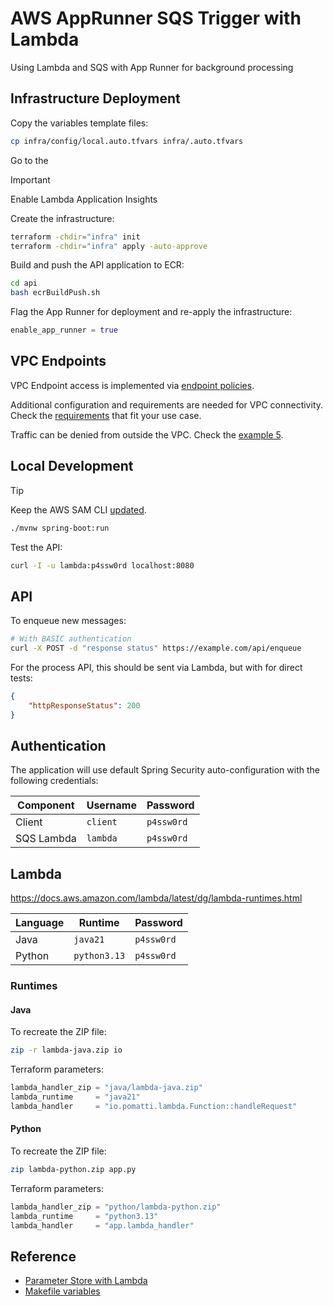 # AWS AppRunner SQS Trigger with Lambda

Using Lambda and SQS with App Runner for background processing

## Infrastructure Deployment

Copy the variables template files:

```sh
cp infra/config/local.auto.tfvars infra/.auto.tfvars
```

Go to the

> [!IMPORTANT]
> Enable Lambda Application Insights

Create the infrastructure:

```sh
terraform -chdir="infra" init
terraform -chdir="infra" apply -auto-approve
```

Build and push the API application to ECR:

```sh
cd api
bash ecrBuildPush.sh
```

Flag the App Runner for deployment and re-apply the infrastructure:

```terraform
enable_app_runner = true
```

## VPC Endpoints

VPC Endpoint access is implemented via [endpoint policies](https://docs.aws.amazon.com/vpc/latest/privatelink/vpc-endpoints-access.html).

Additional configuration and requirements are needed for VPC connectivity. Check the [requirements](https://docs.aws.amazon.com/AWSSimpleQueueService/latest/SQSDeveloperGuide/sqs-internetwork-traffic-privacy.html) that fit your use case.

Traffic can be denied from outside the VPC. Check the [example 5](https://docs.aws.amazon.com/AWSSimpleQueueService/latest/SQSDeveloperGuide/sqs-creating-custom-policies-access-policy-examples.html#deny-not-from-vpc).


## Local Development

> [!TIP]
> Keep the AWS SAM CLI [updated](https://docs.aws.amazon.com/serverless-application-model/latest/developerguide/manage-sam-cli-versions.html).

```sh
./mvnw spring-boot:run
```

Test the API:

```sh
curl -I -u lambda:p4ssw0rd localhost:8080
```


## API

To enqueue new messages:

```sh
# With BASIC authentication
curl -X POST -d "response status" https://example.com/api/enqueue
```

For the process API, this should be sent via Lambda, but with for direct tests:

```json
{
	"httpResponseStatus": 200
}
```

## Authentication

The application will use default Spring Security auto-configuration with the following credentials:

| Component | Username | Password |
|-----------|----------|----------|
| Client     | `client`  | `p4ssw0rd`  |
| SQS Lambda | `lambda`  | `p4ssw0rd`  |

## Lambda

https://docs.aws.amazon.com/lambda/latest/dg/lambda-runtimes.html


| Language  | Runtime | Password |
|-----------|----------|----------|
| Java   | `java21`  | `p4ssw0rd`  |
| Python | `python3.13`  | `p4ssw0rd`  |

### Runtimes

#### Java

To recreate the ZIP file:

```sh
zip -r lambda-java.zip io
```

Terraform parameters:

```terraform
lambda_handler_zip = "java/lambda-java.zip"
lambda_runtime     = "java21"
lambda_handler     = "io.pomatti.lambda.Function::handleRequest"
```

#### Python

To recreate the ZIP file:

```sh
zip lambda-python.zip app.py
```

Terraform parameters:

```terraform
lambda_handler_zip = "python/lambda-python.zip"
lambda_runtime     = "python3.13"
lambda_handler     = "app.lambda_handler"
```

## Reference

- [Parameter Store with Lambda](https://docs.aws.amazon.com/systems-manager/latest/userguide/ps-integration-lambda-extensions.html)
- [Makefile variables](https://earthly.dev/blog/makefile-variables/)
